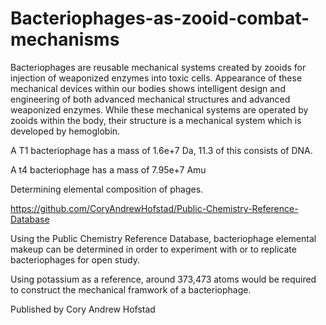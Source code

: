 # Bacteriophages-as-zooid-combat-mechanisms
Bacteriophages are reusable mechanical systems created by zooids for injection of weaponized enzymes into toxic cells. Appearance of these mechanical devices within our bodies shows intelligent design and engineering of both advanced mechanical structures and advanced weaponized enzymes. While these mechanical systems are operated by zooids within the body, their structure is a mechanical system which is developed by hemoglobin.

A T1 bacteriophage has a mass of 1.6e+7 Da, 11.3 of this consists of DNA.

A t4 bacteriophage has a mass of 7.95e+7 Amu


Determining elemental composition of phages.

https://github.com/CoryAndrewHofstad/Public-Chemistry-Reference-Database

Using the Public Chemistry Reference Database, bacteriophage elemental makeup can be determined in order to experiment with or to replicate bacteriophages for open study.

Using potassium as a reference, around 373,473 atoms would be required to construct the mechanical framwork of a bacteriophage.

Published by Cory Andrew Hofstad
